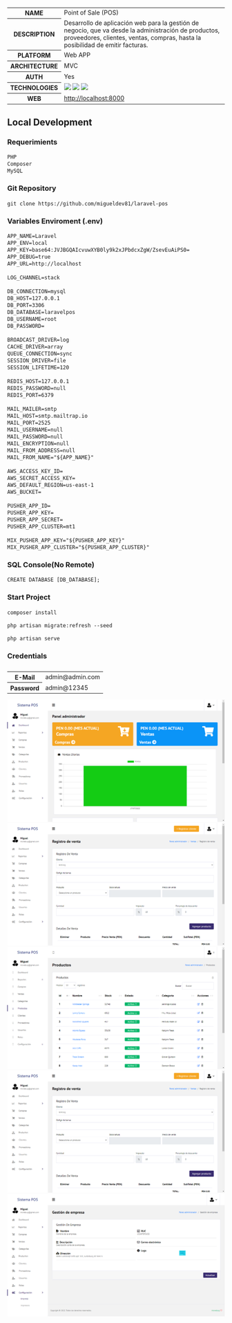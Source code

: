    <table id="vertical-1">
        <caption></caption>
        <tr>
            <th>NAME</th>
            <td>Point of Sale (POS)</td>
        </tr>
        <tr>
            <th>DESCRIPTION</th>
            <td>Desarrollo de aplicación web para la gestión de negocio, que va desde la administración de productos, proveedores, clientes, ventas, compras, hasta la posibilidad de emitir facturas.
</td>
        </tr>
        <tr>
            <th>PLATFORM</th>
            <td>Web APP</td>
        </tr>
        <tr>
            <th>ARCHITECTURE</th>
            <td>MVC</td>
        </tr>
        <tr>
            <th>AUTH</th>
            <td>Yes</td>
        </tr>
        <tr>
            <th>TECHNOLOGIES</th>
            <td><img src="https://img.icons8.com/officel/48/000000/php-logo.png"/> <img src="https://img.icons8.com/external-tal-revivo-color-tal-revivo/48/000000/external-laravel-is-a-free-open-source-php-web-framework-logo-color-tal-revivo.png"/>
<img src="https://img.icons8.com/external-those-icons-flat-those-icons/48/000000/external-MySQL-programming-and-development-those-icons-flat-those-icons.png"/>
</td>
        </tr>
         <tr>
            <th>WEB</th>
            <td><a
                    href="http://localhost:8000">http://localhost:8000</a>
            </td>
        </tr>
        
   </table>
   
## Local Development
### Requerimients
```
PHP
Composer
MySQL
```
### Git Repository
```
git clone https://github.com/migueldev81/laravel-pos
```
### Variables Enviroment (.env)
````
APP_NAME=Laravel
APP_ENV=local
APP_KEY=base64:JVJBGQAIcvuwXYB0ly9k2xJPbdcxZgW/ZsevEuAiPS0=
APP_DEBUG=true
APP_URL=http://localhost

LOG_CHANNEL=stack

DB_CONNECTION=mysql
DB_HOST=127.0.0.1
DB_PORT=3306
DB_DATABASE=laravelpos
DB_USERNAME=root
DB_PASSWORD=

BROADCAST_DRIVER=log
CACHE_DRIVER=array
QUEUE_CONNECTION=sync
SESSION_DRIVER=file
SESSION_LIFETIME=120

REDIS_HOST=127.0.0.1
REDIS_PASSWORD=null
REDIS_PORT=6379

MAIL_MAILER=smtp
MAIL_HOST=smtp.mailtrap.io
MAIL_PORT=2525
MAIL_USERNAME=null
MAIL_PASSWORD=null
MAIL_ENCRYPTION=null
MAIL_FROM_ADDRESS=null
MAIL_FROM_NAME="${APP_NAME}"

AWS_ACCESS_KEY_ID=
AWS_SECRET_ACCESS_KEY=
AWS_DEFAULT_REGION=us-east-1
AWS_BUCKET=

PUSHER_APP_ID=
PUSHER_APP_KEY=
PUSHER_APP_SECRET=
PUSHER_APP_CLUSTER=mt1

MIX_PUSHER_APP_KEY="${PUSHER_APP_KEY}"
MIX_PUSHER_APP_CLUSTER="${PUSHER_APP_CLUSTER}"
````
### SQL Console(No Remote)
````
CREATE DATABASE [DB_DATABASE];
````
### Start Project
```
composer install
```
```
php artisan migrate:refresh --seed
```
```
php artisan serve
```

### Credentials
   <table id="vertical-1">
        <caption></caption>
        <tr>
            <th>E-Mail</th>
            <td>admin@admin.com</td>
        </tr>
        <tr>
            <th>Password</th>
            <td>admin@12345</td>
        </tr>
    </table>
    
![1](./resources/1.png)
![2](./resources/2.png)
![3](./resources/3.png)
![4](./resources/4.png)
![5](./resources/5.png)


